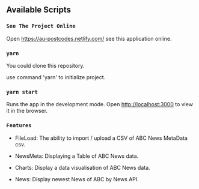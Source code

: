 ## Available Scripts

### `See The Project Online`

Open https://au-postcodes.netlify.com/ see this application online.

### `yarn`

You could clone this repository.

use command  'yarn' to initialize project.

### `yarn start`

Runs the app in the development mode.
Open [http://localhost:3000](http://localhost:3000/) to view it in the browser.

### `Features`

- FileLoad: The ability to import / upload a CSV of ABC News MetaData csv.

- NewsMeta: Displaying a Table of ABC News data.

- Charts: Display a data visualisation of ABC News data.

- News: Display  newest News of ABC by News API.